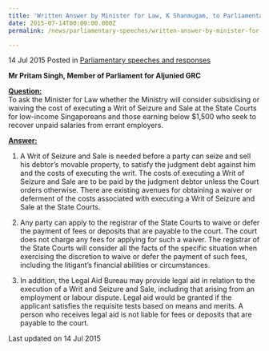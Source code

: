 ```yaml
---
title: 'Written Answer by Minister for Law, K Shanmugam, to Parliamentary Question on Writ of Seizure and Sale'
date: 2015-07-14T00:00:00.000Z
permalink: /news/parliamentary-speeches/written-answer-by-minister-for-law--k-shanmugam--to-parliamentary-q1

---
```




14 Jul 2015 Posted in [Parliamentary speeches and responses](/news/parliamentary-speeches)

**Mr Pritam Singh, Member of Parliament for Aljunied GRC**

**<u>Question:</u>**  
To ask the Minister for Law whether the Ministry will consider subsidising or waiving the cost of executing a Writ of Seizure and Sale at the State Courts for low-income Singaporeans and those earning below $1,500 who seek to recover unpaid salaries from errant employers. 


**<u>Answer:</u>**  


1. A Writ of Seizure and Sale is needed before a party can seize and sell his debtor’s movable property, to satisfy the judgment debt against him and the costs of executing the writ. The costs of executing a Writ of Seizure and Sale are to be paid by the judgment debtor unless the Court orders otherwise. There are existing avenues for obtaining a waiver or deferment of the costs associated with executing a Writ of Seizure and Sale at the State Courts.


2. Any party can apply to the registrar of the State Courts to waive or defer the payment of fees or deposits that are payable to the court. The court does not charge any fees for applying for such a waiver. The registrar of the State Courts will consider all the facts of the specific situation when exercising the discretion to waive or defer the payment of such fees, including the litigant’s financial abilities or circumstances.  


3. In addition, the Legal Aid Bureau may provide legal aid in relation to the execution of a Writ and Seizure and Sale, including that arising from an employment or labour dispute. Legal aid would be granted if the applicant satisfies the requisite tests based on means and merits. A person who receives legal aid is not liable for fees or deposits that are payable to the court. 




<p class="right-side-updated">Last updated on 14 Jul 2015</p> 
